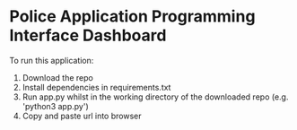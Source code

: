 # Police Application Programming Interface Dashboard

To run this application:

1. Download the repo
2. Install dependencies in requirements.txt
3. Run app.py whilst in the working directory of the downloaded repo (e.g. 'python3 app.py')
4. Copy and paste url into browser

